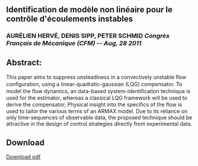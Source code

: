 ## Identification de modèle non linéaire pour le contrôle d'écoulements instables 

### AURÉLIEN HERVÉ, DENIS SIPP, PETER SCHMID *Congrès Français de Mécanique (CFM) -- Aug, 28 2011* 

## Abstract:
This paper aims to suppress unsteadiness in a convectively unstable ﬂow conﬁguration, using a linear-quadratic-gaussian (LQG) compensator. To model the ﬂow dynamics, an data-based system-identiﬁcation technique is used for the estimator, whereas a classical LQG framework will be used to derive the compensator; Physical insight into the speciﬁcs of the ﬂow is used to tailor the various terms of an ARMAX model. Due to its reliance on only time-sequences of observable data, the proposed technique should be attractive in the design of control strategies directly from experimental data.

## Download
[Download pdf](https://github.com/aherve/publications/raw/master/2011/CFM_2011/CFM_slides2.pdf)
